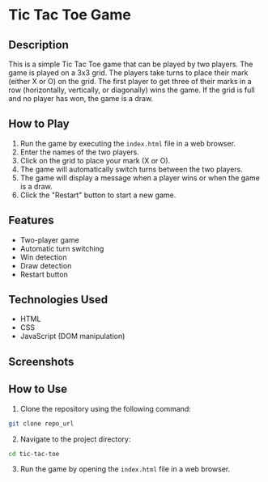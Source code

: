# Tic Tac Toe Game

## Description

This is a simple Tic Tac Toe game that can be played by two players. The game is played on a 3x3 grid. The players take turns to place their mark (either X or O) on the grid. The first player to get three of their marks in a row (horizontally, vertically, or diagonally) wins the game. If the grid is full and no player has won, the game is a draw.

## How to Play

1. Run the game by executing the `index.html` file in a web browser.
2. Enter the names of the two players.
3. Click on the grid to place your mark (X or O).
4. The game will automatically switch turns between the two players.
5. The game will display a message when a player wins or when the game is a draw.
6. Click the "Restart" button to start a new game.

## Features

- Two-player game
- Automatic turn switching
- Win detection
- Draw detection
- Restart button

## Technologies Used

- HTML
- CSS
- JavaScript (DOM manipulation)

## Screenshots

## How to Use

1. Clone the repository using the following command:

```bash
git clone repo_url
```

2. Navigate to the project directory:

```bash
cd tic-tac-toe
```

3. Run the game by opening the `index.html` file in a web browser.
